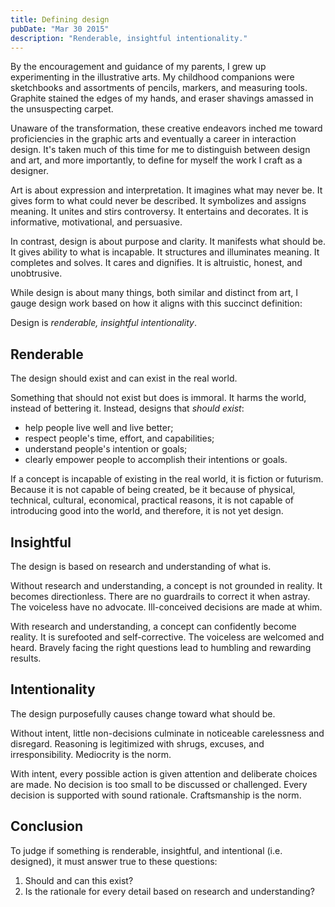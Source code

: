 ```yaml
---
title: Defining design
pubDate: "Mar 30 2015"
description: "Renderable, insightful intentionality."
---
```


By the encouragement and guidance of my parents, I grew up experimenting in the illustrative arts. My childhood companions were sketchbooks and assortments of pencils, markers, and measuring tools. Graphite stained the edges of my hands, and eraser shavings amassed in the unsuspecting carpet.

Unaware of the transformation, these creative endeavors inched me toward proficiencies in the graphic arts and eventually a career in interaction design. It's taken much of this time for me to distinguish between design and art, and more importantly, to define for myself the work I craft as a designer.

Art is about expression and interpretation. It imagines what may never be. It gives form to what could never be described. It symbolizes and assigns meaning. It unites and stirs controversy. It entertains and decorates. It is informative, motivational, and persuasive.

In contrast, design is about purpose and clarity. It manifests what should be. It gives ability to what is incapable. It structures and illuminates meaning. It completes and solves. It cares and dignifies. It is altruistic, honest, and unobtrusive.

While design is about many things, both similar and distinct from art, I gauge design work based on how it aligns with this succinct definition:

Design is *renderable, insightful intentionality*.

## Renderable

The design should exist and can exist in the real world.

Something that should not exist but does is immoral. It harms the world, instead of bettering it. Instead, designs that *should exist*:

- help people live well and live better;
- respect people's time, effort, and capabilities;
- understand people's intention or goals;
- clearly empower people to accomplish their intentions or goals.

If a concept is incapable of existing in the real world, it is fiction or futurism. Because it is not capable of being created, be it because of physical, technical, cultural, economical, practical reasons, it is not capable of introducing good into the world, and therefore, it is not yet design.

## Insightful

The design is based on research and understanding of what is.

Without research and understanding, a concept is not grounded in reality. It becomes directionless. There are no guardrails to correct it when astray. The voiceless have no advocate. Ill-conceived decisions are made at whim.

With research and understanding, a concept can confidently become reality. It is surefooted and self-corrective. The voiceless are welcomed and heard. Bravely facing the right questions lead to humbling and rewarding results.

## Intentionality

The design purposefully causes change toward what should be.

Without intent, little non-decisions culminate in noticeable carelessness and disregard. Reasoning is legitimized with shrugs, excuses, and irresponsibility. Mediocrity is the norm.

With intent, every possible action is given attention and deliberate choices are made. No decision is too small to be discussed or challenged. Every decision is supported with sound rationale. Craftsmanship is the norm.

## Conclusion

To judge if something is renderable, insightful, and intentional (i.e. designed), it must answer true to these questions:

1. Should and can this exist?
2. Is the rationale for every detail based on research and understanding?